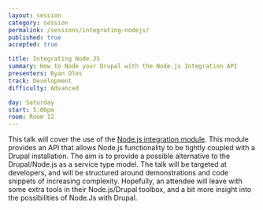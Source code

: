 ```yaml
---
layout: session
category: session
permalink: /sessions/integrating-nodejs/
published: true
accepted: true

title: Integrating Node.JS
summary: How to Node your Drupal with the Node.js Integration API
presenters: Ryan Oles
track: Development
difficulty: Advanced

day: Saturday
start: 5:00pm
room: Room 12
---
```


This talk will cover the use of the [Node.js integration module](http://drupal.org/project/nodejs). This module provides an API that allows Node.js functionality to be tightly coupled with a Drupal installation. The aim is to provide a possible alternative to the Drupal/Node.js as a service type model. The talk will be targeted at developers, and will be structured around demonstrations and code snippets of increasing complexity. Hopefully, an attendee will leave with some extra tools in their Node.js/Drupal toolbox, and a bit more insight into the possibilities of Node.Js with Drupal.
